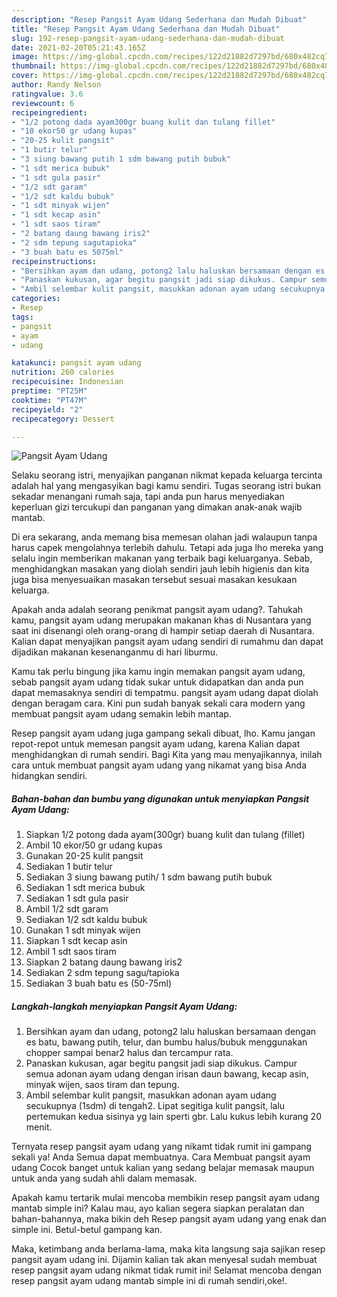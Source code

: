 ```yaml
---
description: "Resep Pangsit Ayam Udang Sederhana dan Mudah Dibuat"
title: "Resep Pangsit Ayam Udang Sederhana dan Mudah Dibuat"
slug: 192-resep-pangsit-ayam-udang-sederhana-dan-mudah-dibuat
date: 2021-02-20T05:21:43.165Z
image: https://img-global.cpcdn.com/recipes/122d21882d7297bd/680x482cq70/pangsit-ayam-udang-foto-resep-utama.jpg
thumbnail: https://img-global.cpcdn.com/recipes/122d21882d7297bd/680x482cq70/pangsit-ayam-udang-foto-resep-utama.jpg
cover: https://img-global.cpcdn.com/recipes/122d21882d7297bd/680x482cq70/pangsit-ayam-udang-foto-resep-utama.jpg
author: Randy Nelson
ratingvalue: 3.6
reviewcount: 6
recipeingredient:
- "1/2 potong dada ayam300gr buang kulit dan tulang fillet"
- "10 ekor50 gr udang kupas"
- "20-25 kulit pangsit"
- "1 butir telur"
- "3 siung bawang putih 1 sdm bawang putih bubuk"
- "1 sdt merica bubuk"
- "1 sdt gula pasir"
- "1/2 sdt garam"
- "1/2 sdt kaldu bubuk"
- "1 sdt minyak wijen"
- "1 sdt kecap asin"
- "1 sdt saos tiram"
- "2 batang daung bawang iris2"
- "2 sdm tepung sagutapioka"
- "3 buah batu es 5075ml"
recipeinstructions:
- "Bersihkan ayam dan udang, potong2 lalu haluskan bersamaan dengan es batu, bawang putih, telur, dan bumbu halus/bubuk menggunakan chopper sampai benar2 halus dan tercampur rata."
- "Panaskan kukusan, agar begitu pangsit jadi siap dikukus. Campur semua adonan ayam udang dengan irisan daun bawang, kecap asin, minyak wijen, saos tiram dan tepung."
- "Ambil selembar kulit pangsit, masukkan adonan ayam udang secukupnya (1sdm) di tengah2. Lipat segitiga kulit pangsit, lalu pertemukan kedua sisinya yg lain sperti gbr. Lalu kukus lebih kurang 20 menit."
categories:
- Resep
tags:
- pangsit
- ayam
- udang

katakunci: pangsit ayam udang 
nutrition: 260 calories
recipecuisine: Indonesian
preptime: "PT25M"
cooktime: "PT47M"
recipeyield: "2"
recipecategory: Dessert

---
```



![Pangsit Ayam Udang](https://img-global.cpcdn.com/recipes/122d21882d7297bd/680x482cq70/pangsit-ayam-udang-foto-resep-utama.jpg)

Selaku seorang istri, menyajikan panganan nikmat kepada keluarga tercinta adalah hal yang mengasyikan bagi kamu sendiri. Tugas seorang istri bukan sekadar menangani rumah saja, tapi anda pun harus menyediakan keperluan gizi tercukupi dan panganan yang dimakan anak-anak wajib mantab.

Di era  sekarang, anda memang bisa memesan olahan jadi walaupun tanpa harus capek mengolahnya terlebih dahulu. Tetapi ada juga lho mereka yang selalu ingin memberikan makanan yang terbaik bagi keluarganya. Sebab, menghidangkan masakan yang diolah sendiri jauh lebih higienis dan kita juga bisa menyesuaikan masakan tersebut sesuai masakan kesukaan keluarga. 



Apakah anda adalah seorang penikmat pangsit ayam udang?. Tahukah kamu, pangsit ayam udang merupakan makanan khas di Nusantara yang saat ini disenangi oleh orang-orang di hampir setiap daerah di Nusantara. Kalian dapat menyajikan pangsit ayam udang sendiri di rumahmu dan dapat dijadikan makanan kesenanganmu di hari liburmu.

Kamu tak perlu bingung jika kamu ingin memakan pangsit ayam udang, sebab pangsit ayam udang tidak sukar untuk didapatkan dan anda pun dapat memasaknya sendiri di tempatmu. pangsit ayam udang dapat diolah dengan beragam cara. Kini pun sudah banyak sekali cara modern yang membuat pangsit ayam udang semakin lebih mantap.

Resep pangsit ayam udang juga gampang sekali dibuat, lho. Kamu jangan repot-repot untuk memesan pangsit ayam udang, karena Kalian dapat menghidangkan di rumah sendiri. Bagi Kita yang mau menyajikannya, inilah cara untuk membuat pangsit ayam udang yang nikamat yang bisa Anda hidangkan sendiri.

<!--inarticleads1-->

##### Bahan-bahan dan bumbu yang digunakan untuk menyiapkan Pangsit Ayam Udang:

1. Siapkan 1/2 potong dada ayam(300gr) buang kulit dan tulang (fillet)
1. Ambil 10 ekor/50 gr udang kupas
1. Gunakan 20-25 kulit pangsit
1. Sediakan 1 butir telur
1. Sediakan 3 siung bawang putih/ 1 sdm bawang putih bubuk
1. Sediakan 1 sdt merica bubuk
1. Sediakan 1 sdt gula pasir
1. Ambil 1/2 sdt garam
1. Sediakan 1/2 sdt kaldu bubuk
1. Gunakan 1 sdt minyak wijen
1. Siapkan 1 sdt kecap asin
1. Ambil 1 sdt saos tiram
1. Siapkan 2 batang daung bawang iris2
1. Sediakan 2 sdm tepung sagu/tapioka
1. Sediakan 3 buah batu es (50-75ml)




<!--inarticleads2-->

##### Langkah-langkah menyiapkan Pangsit Ayam Udang:

1. Bersihkan ayam dan udang, potong2 lalu haluskan bersamaan dengan es batu, bawang putih, telur, dan bumbu halus/bubuk menggunakan chopper sampai benar2 halus dan tercampur rata.
1. Panaskan kukusan, agar begitu pangsit jadi siap dikukus. Campur semua adonan ayam udang dengan irisan daun bawang, kecap asin, minyak wijen, saos tiram dan tepung.
1. Ambil selembar kulit pangsit, masukkan adonan ayam udang secukupnya (1sdm) di tengah2. Lipat segitiga kulit pangsit, lalu pertemukan kedua sisinya yg lain sperti gbr. Lalu kukus lebih kurang 20 menit.




Ternyata resep pangsit ayam udang yang nikamt tidak rumit ini gampang sekali ya! Anda Semua dapat membuatnya. Cara Membuat pangsit ayam udang Cocok banget untuk kalian yang sedang belajar memasak maupun untuk anda yang sudah ahli dalam memasak.

Apakah kamu tertarik mulai mencoba membikin resep pangsit ayam udang mantab simple ini? Kalau mau, ayo kalian segera siapkan peralatan dan bahan-bahannya, maka bikin deh Resep pangsit ayam udang yang enak dan simple ini. Betul-betul gampang kan. 

Maka, ketimbang anda berlama-lama, maka kita langsung saja sajikan resep pangsit ayam udang ini. Dijamin kalian tak akan menyesal sudah membuat resep pangsit ayam udang nikmat tidak rumit ini! Selamat mencoba dengan resep pangsit ayam udang mantab simple ini di rumah sendiri,oke!.

